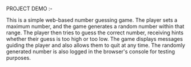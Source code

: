 PROJECT DEMO :-

This is a simple web-based number guessing game. The player sets a maximum number, and the game generates a random number within that range. The player then tries to guess the correct number, receiving hints whether their guess is too high or too low. The game displays messages guiding the player and also allows them to quit at any time. The randomly generated number is also logged in the browser's console for testing purposes.

